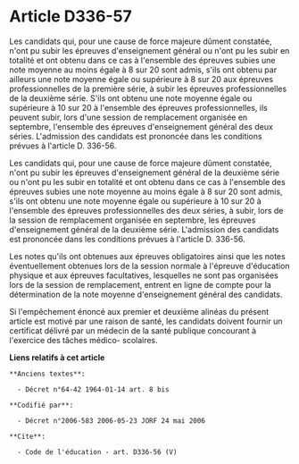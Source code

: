 # Article D336-57

Les candidats qui, pour une cause de force majeure dûment constatée, n'ont pu subir les épreuves d'enseignement général ou
n'ont pu les subir en totalité et ont obtenu dans ce cas à l'ensemble des épreuves subies une note moyenne au moins égale à 8
sur 20 sont admis, s'ils ont obtenu par ailleurs une note moyenne égale ou supérieure à 8 sur 20 aux épreuves
professionnelles de la première série, à subir les épreuves professionnelles de la deuxième série. S'ils ont obtenu une note
moyenne égale ou supérieure à 10 sur 20 à l'ensemble des épreuves professionnelles, ils peuvent subir, lors d'une session de
remplacement organisée en septembre, l'ensemble des épreuves d'enseignement général des deux séries. L'admission des
candidats est prononcée dans les conditions prévues à l'article D. 336-56. 

Les candidats qui, pour une cause de force majeure dûment constatée, n'ont pu subir les épreuves d'enseignement général de la
deuxième série ou n'ont pu les subir en totalité et ont obtenu dans ce cas à l'ensemble des épreuves subies une note moyenne
au moins égale à 8 sur 20 sont admis, s'ils ont obtenu une note moyenne égale ou supérieure à 10 sur 20 à l'ensemble des
épreuves professionnelles des deux séries, à subir, lors de la session de remplacement organisée en septembre, les épreuves
d'enseignement général de la deuxième série. L'admission des candidats est prononcée dans les conditions prévues à l'article
D. 336-56. 

Les notes qu'ils ont obtenues aux épreuves obligatoires ainsi que les notes éventuellement obtenues lors de la session
normale à l'épreuve d'éducation physique et aux épreuves facultatives, lesquelles ne sont pas organisées lors de la session
de remplacement, entrent en ligne de compte pour la détermination de la note moyenne d'enseignement général des candidats. 

Si l'empêchement énoncé aux premier et deuxième alinéas du présent article est motivé par une raison de santé, les candidats
doivent fournir un certificat délivré par un médecin de la santé publique concourant à l'exercice des tâches médico-
scolaires.

**Liens relatifs à cet article**

	**Anciens textes**:

	  - Décret n°64-42 1964-01-14 art. 8 bis

	**Codifié par**:

	  - Décret n°2006-583 2006-05-23 JORF 24 mai 2006

	**Cite**:

	  - Code de l'éducation - art. D336-56 (V)
